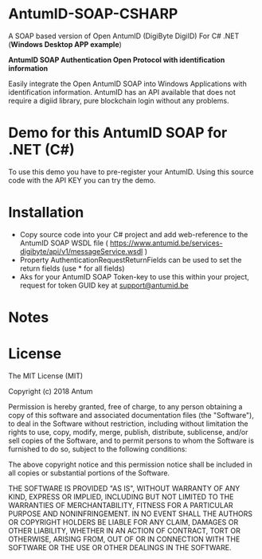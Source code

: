 # AntumID-SOAP-CSHARP
A SOAP based version of Open AntumID (DigiByte DigiID) For C# .NET (**Windows Desktop APP example**)

**AntumID SOAP Authentication Open Protocol with identification information**

Easily integrate the  Open AntumID SOAP into Windows Applications with identification information. AntumID has an API available that does not require a digiid library, pure blockchain login without any problems.

Demo for this AntumID SOAP for .NET (C#)
=============================================
To use this demo you have to pre-register your AntumID. 
Using this source code with the API KEY you can try the demo.

Installation
============
* Copy source code into your C# project and add web-reference to the AntumID SOAP WSDL file ( https://www.antumid.be/services-digibyte/api/v1/messageService.wsdl )
* Property AuthenticationRequestReturnFields can be used to set the return fields (use * for all fields)
* Aks for your AntumID SOAP Token-key to use this within your project, request for token GUID key at support@antumid.be 

Notes
=====



License
=======
The MIT License (MIT)

Copyright (c) 2018 Antum

Permission is hereby granted, free of charge, to any person obtaining a copy of this software and associated documentation files (the "Software"), to deal in the Software without restriction, including without limitation the rights to use, copy, modify, merge, publish, distribute, sublicense, and/or sell copies of the Software, and to permit persons to whom the Software is furnished to do so, subject to the following conditions:

The above copyright notice and this permission notice shall be included in all copies or substantial portions of the Software.

THE SOFTWARE IS PROVIDED "AS IS", WITHOUT WARRANTY OF ANY KIND, EXPRESS OR IMPLIED, INCLUDING BUT NOT LIMITED TO THE WARRANTIES OF MERCHANTABILITY, FITNESS FOR A PARTICULAR PURPOSE AND NONINFRINGEMENT. IN NO EVENT SHALL THE AUTHORS OR COPYRIGHT HOLDERS BE LIABLE FOR ANY CLAIM, DAMAGES OR OTHER LIABILITY, WHETHER IN AN ACTION OF CONTRACT, TORT OR OTHERWISE, ARISING FROM, OUT OF OR IN CONNECTION WITH THE SOFTWARE OR THE USE OR OTHER DEALINGS IN THE SOFTWARE.
